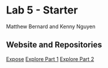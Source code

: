 # Lab 5 - Starter

Matthew Bernard and Kenny Nguyen

## Website and Repositories

[Expose](https://mibernard.github.io/Lab5_Starter/expose)
[Explore Part 1](https://mibernard.github.io/Lab5_Starter/explore)
[Explore Part 2](https://github.com/KennyN-UCSD/introduction-to-github)

